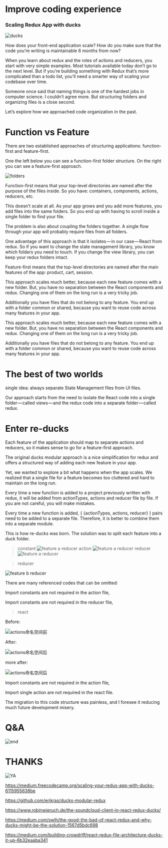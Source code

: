 # Improve coding experience

### Scaling Redux App with ducks

![ducks](https://images-na.ssl-images-amazon.com/images/I/6122cNvGwmL._SL1200_.jpg)

How does your front-end application scale? How do you make sure that the code you’re writing is maintainable 6 months from now?

When you learn about redux and the roles of actions and reducers, you start with very simple examples. Most tutorials available today don’t go to the next level. But if you’re building something with Redux that’s more complicated than a todo list, you’ll need a smarter way of scaling your codebase over time.

Someone once said that naming things is one of the hardest jobs in computer science. I couldn’t agree more. But structuring folders and organizing files is a close second.

Let’s explore how we approached code organization in the past.

# Function vs Feature

There are two established approaches of structuring applications: function-first and feature-first.

One the left below you can see a function-first folder structure. On the right you can see a feature-first approach.

![folders](./ppt/folders.png)

Function-first means that your top-level directories are named after the purpose of the files inside. So you have: containers, components, actions, reducers, etc.

This doesn’t scale at all. As your app grows and you add more features, you add files into the same folders. So you end up with having to scroll inside a single folder to find your file.

The problem is also about coupling the folders together. A single flow through your app will probably require files from all folders.

One advantage of this approach is that it isolates — in our case — React from redux. So if you want to change the state management library, you know which folders you need to touch. If you change the view library, you can keep your redux folders intact.

Feature-first means that the top-level directories are named after the main features of the app: product, cart, session.

This approach scales much better, because each new feature comes with a new folder. But, you have no separation between the React components and redux. Changing one of them on the long run is a very tricky job.

Additionally you have files that do not belong to any feature. You end up with a folder common or shared, because you want to reuse code across many features in your app.


This approach scales much better, because each new feature comes with a new folder. But, you have no separation between the React components and redux. Changing one of them on the long run is a very tricky job.

Additionally you have files that do not belong to any feature. You end up with a folder common or shared, because you want to reuse code across many features in your app.

# The best of two worlds

single idea: always separate State Management files from UI files.

Our approach starts from the need to isolate the React code into a single folder — called views — and the redux code into a separate folder — called redux.

# Enter re-ducks

Each feature of the application should map to separate actions and reducers, so it makes sense to go for a feature-first approach.

The original ducks modular approach is a nice simplification for redux and offers a structured way of adding each new feature in your app.

Yet, we wanted to explore a bit what happens when the app scales. We realized that a single file for a feature becomes too cluttered and hard to maintain on the long run.

Every time a new function is added to a project previously written with redux, it will be added from actionTypes, actions and reducer file by file. If you are not careful, you will make mistakes.

Every time a new function is added, { {actionTypes, actions, reducer} } pairs need to be added to a separate file. Therefore, it is better to combine them into a separate module.

This is how re-ducks was born. The solution was to split each feature into a duck folder.

> constant
![feature a reducer](./ppt/featureaconst.png)
> action
![feature a reducer](./ppt/featureaactions.png)
> reducer
![feature a reducer](./ppt/featureareducer.png)

> reducer

![feature b reducer](./ppt/featurebreducer.png)

There are many referenced codes that can be omitted:

Import constants are not required in the action file, 

Import constants are not required in the reducer file,

> react

Before:

![actions命名空间前](./ppt/featurea.png)

After:

![actions命名空间后](./ppt/featureb.png)

more after:

![actions命名空间后](./ppt/featureb_after.png)

Import constants are not required in the action file,

Import single action are not required in the react file.

The migration to this code structure was painless, and I foresee it reducing much future development misery.

# Q&A

![end](./ppt/end.jpg)

# THANKS

![YA](./ppt/ya.gif)








https://medium.freecodecamp.org/scaling-your-redux-app-with-ducks-6115955638be

https://github.com/erikras/ducks-modular-redux

https://www.robinwieruch.de/the-soundcloud-client-in-react-redux-ducks/

https://medium.com/swlh/the-good-the-bad-of-react-redux-and-why-ducks-might-be-the-solution-1567d5bdc698

https://medium.com/building-crowdriff/react-redux-file-architecture-ducks-it-up-6b32eaaba341